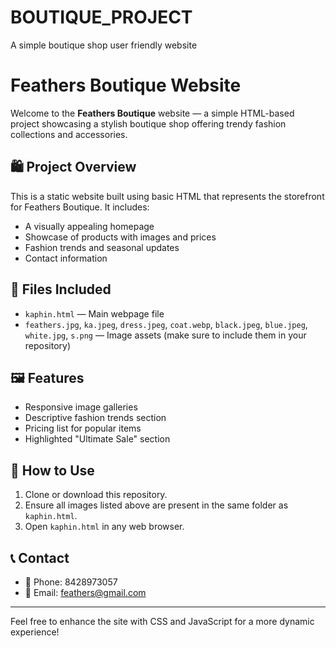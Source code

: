 # BOUTIQUE_PROJECT
A simple boutique shop user friendly website
# Feathers Boutique Website

Welcome to the **Feathers Boutique** website — a simple HTML-based project showcasing a stylish boutique shop offering trendy fashion collections and accessories.

## 🛍️ Project Overview

This is a static website built using basic HTML that represents the storefront for Feathers Boutique. It includes:

- A visually appealing homepage
- Showcase of products with images and prices
- Fashion trends and seasonal updates
- Contact information

## 📂 Files Included

- `kaphin.html` — Main webpage file
- `feathers.jpg`, `ka.jpeg`, `dress.jpeg`, `coat.webp`, `black.jpeg`, `blue.jpeg`, `white.jpg`, `s.png` — Image assets (make sure to include them in your repository)

## 🖼️ Features

- Responsive image galleries
- Descriptive fashion trends section
- Pricing list for popular items
- Highlighted "Ultimate Sale" section

## 🚀 How to Use

1. Clone or download this repository.
2. Ensure all images listed above are present in the same folder as `kaphin.html`.
3. Open `kaphin.html` in any web browser.

## 📞 Contact

- 📱 Phone: 8428973057  
- 📧 Email: feathers@gmail.com  

---

Feel free to enhance the site with CSS and JavaScript for a more dynamic experience!

